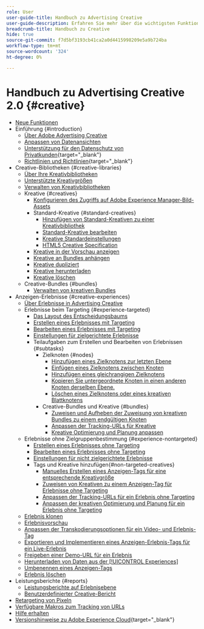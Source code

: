 ```yaml
---
role: User
user-guide-title: Handbuch zu Advertising Creative
user-guide-description: Erfahren Sie mehr über die wichtigsten Funktionen, Aufgaben, Einstellungen und anderen Ressourcen, die für die Verwendung von Advertising Creative erforderlich sind.
breadcrumb-title: Handbuch zu Creative
hide: true
source-git-commit: f7d5bf3193cb41ca2a0d4415998209e5a9b724ba
workflow-type: tm+mt
source-wordcount: '324'
ht-degree: 0%

---
```



# Handbuch zu Advertising Creative 2.0 {#creative}

+ [Neue Funktionen](/help/creative/home.md)
+ Einführung {#introduction}
   + [Über Adobe Advertising Creative](/help/creative/introduction/creative-about.md)
   + [Anpassen von Datenansichten](/help/creative/introduction/customize-data-views.md)
   + [Unterstützung für den Datenschutz von Privatkunden](https://experienceleague.adobe.com/docs/advertising/privacy/home.html?lang=de){target="_blank"}<!-- This is a duplicate link to this file, so using an absolute link here instead of a relative link. Github doesn't allow duplicate links via relative links. -->
   + [Richtlinien und Richtlinien](https://experienceleague.adobe.com/docs/advertising/privacy/home.html?lang=de){target="_blank"}<!-- This is a duplicate link to this file, so using an absolute link here instead of a relative link. Github doesn't allow duplicate links via relative links. -->
+ Creative-Bibliotheken {#creative-libraries}
   + [Über Ihre Kreativbibliotheken](/help/creative/creative-libraries/creative-libraries-about.md)
   + [Unterstützte Kreativgrößen](/help/creative/creative-libraries/creative-sizes.md)
   + [Verwalten von Kreativbibliotheken](/help/creative/creative-libraries/creative-library-manage.md)
   + Kreative {#creatives}
      + [Konfigurieren des Zugriffs auf Adobe Experience Manager-Bild-Assets](/help/creative/creative-libraries/aem-assets-configure.md)
      + Standard-Kreative {#standard-creatives}
         + [Hinzufügen von Standard-Kreativen zu einer Kreativbibliothek](/help/creative/creative-libraries/creative-add-standard.md)
         + [Standard-Kreative bearbeiten](/help/creative/creative-libraries/creative-edit-standard.md)
         + [Kreative Standardeinstellungen](/help/creative/creative-libraries/creative-settings-standard.md)
         + [HTML5 Creative Specification](/help/creative/creative-libraries/html5-creative-specification.md)
      + [Kreative in der Vorschau anzeigen](/help/creative/creative-libraries/creative-preview.md)
      + [Kreative an Bundles anhängen](/help/creative/creative-libraries/creative-attach-detach-bundles.md)
      + [Kreative dupliziert](/help/creative/creative-libraries/creative-duplicate.md)
      + [Kreative herunterladen](/help/creative/creative-libraries/creative-download.md)
      + [Kreative löschen](/help/creative/creative-libraries/creative-delete.md)
   + Creative-Bundles {#bundles}
      + [Verwalten von kreativen Bundles](/help/creative/creative-libraries/bundle-manage.md)
+ Anzeigen-Erlebnisse {#creative-experiences}
   + [Über Erlebnisse in Advertising Creative](/help/creative/experiences/experience-about.md)
   + Erlebnisse beim Targeting {#experience-targeted}
      + [Das Layout des Entscheidungsbaums](/help/creative/experiences/experience-decision-tree.md)
      + [Erstellen eines Erlebnisses mit Targeting](/help/creative/experiences/experience-create-targeting.md)
      + [Bearbeiten eines Erlebnisses mit Targeting](/help/creative/experiences/experience-edit-targeting.md)
      + [Einstellungen für zielgerichtete Erlebnisse](/help/creative/experiences/experience-settings-targeting.md)
      + Teilaufgaben zum Erstellen und Bearbeiten von Erlebnissen {#subtasks}
         + Zielknoten {#nodes}
            + [Hinzufügen eines Zielknotens zur letzten Ebene](/help/creative/experiences/experience-target-node-add-final.md)
            + [Einfügen eines Zielknotens zwischen Knoten](/help/creative/experiences/experience-target-node-add-inner.md)
            + [Hinzufügen eines gleichrangigen Zielknotens](/help/creative/experiences/experience-target-node-add-sibling.md)
            + [Kopieren Sie untergeordnete Knoten in einen anderen Knoten derselben Ebene.](/help/creative/experiences/experience-target-node-copy.md)
            + [Löschen eines Zielknotens oder eines kreativen Blattknotens](/help/creative/experiences/experience-target-node-delete.md)
         + Creative-Bundles und Kreative {#bundles}
            + [Zuweisen und Aufheben der Zuweisung von kreativen Bundles zu einem endgültigen Knoten](/help/creative/experiences/experience-assign-creative-bundles.md)
            + [Anpassen der Tracking-URLs für Kreative](/help/creative/experiences/experience-tracking-urls-targeting.md)
            + [Kreative Optimierung und Planung anpassen](/help/creative/experiences/experience-optimization-scheduling-targeting.md)
   + Erlebnisse ohne Zielgruppenbestimmung {#experience-nontargeted}
      + [Erstellen eines Erlebnisses ohne Targeting](/help/creative/experiences/experience-create-no-targeting.md)
      + [Bearbeiten eines Erlebnisses ohne Targeting](/help/creative/experiences/experience-edit-no-targeting.md)
      + [Einstellungen für nicht zielgerichtete Erlebnisse](/help/creative/experiences/experience-settings-no-targeting.md)
      + Tags und Kreative hinzufügen{#non-targeted-creatives}
         + [Manuelles Erstellen eines Anzeigen-Tags für eine entsprechende Kreativgröße](/help/creative/experiences/experience-tag-create-manually.md)
         + [Zuweisen von Kreativen zu einem Anzeigen-Tag für Erlebnisse ohne Targeting](/help/creative/experiences/experience-tag-assign-creatives.md)
         + [Anpassen der Tracking-URLs für ein Erlebnis ohne Targeting](/help/creative/experiences/experience-tracking-urls-no-targeting.md)
         + [Anpassen der kreativen Optimierung und Planung für ein Erlebnis ohne Targeting](/help/creative/experiences/experience-optimization-scheduling-no-targeting.md)
   + [Erlebnis klonen](/help/creative/experiences/experience-clone.md)
   + [Erlebnisvorschau](/help/creative/experiences/experience-preview.md)
   + [Anpassen der Transkodierungsoptionen für ein Video- und Erlebnis-Tag](/help/creative/experiences/experience-tag-video-transcoding.md)
   + [Exportieren und Implementieren eines Anzeigen-Erlebnis-Tags für ein Live-Erlebnis](/help/creative/experiences/experience-tag-export.md)
   + [Freigeben einer Demo-URL für ein Erlebnis](/help/creative/experiences/experience-share-demo-url.md)
   + [Herunterladen von Daten aus der [!UICONTROL Experiences]](/help/creative/experiences/experience-download-view.md)
   + [Umbenennen eines Anzeigen-Tags](/help/creative/experiences/experience-tag-rename.md)
   + [Erlebnis löschen](/help/creative/experiences/experience-delete.md)
+ Leistungsberichte {#reports}
   + [Leistungsberichte auf Erlebnisebene](/help/creative/experiences/experience-performance-details.md)
   + [Benutzerdefinierter Creative-Bericht](/help/creative/report-custom-creative.md)
+ [Retargeting von Pixeln](/help/creative/pixels/retargeting-pixel-manage.md)
+ [Verfügbare Makros zum Tracking von URLs](/help/creative/creative-macros.md)
+ [Hilfe erhalten](/help/creative/get-help.md)
+ [Versionshinweise zu Adobe Experience Cloud](https://experienceleague.adobe.com/docs/release-notes/experience-cloud/current.html?lang=de){target="_blank"}
